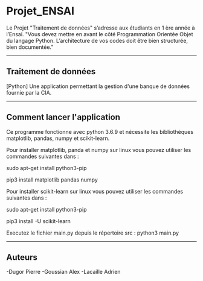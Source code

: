 # Projet_ENSAI

Le Projet "Traitement de données" s’adresse aux étudiants en 1 ère année à l’Ensai.
"Vous devez mettre en avant le côté Programmation Orientée Objet du langage Python. L’architecture de vos codes doit être bien structurée, bien documentée."

___

## Traitement de données
[Python] Une application permettant la gestion d'une banque de données fournie par la CIA.

___

## Comment lancer l'application

Ce programme fonctionne avec python 3.6.9 et nécessite les bibliothèques matplotlib, pandas, numpy et scikit-learn.

Pour installer matplotlib, panda et numpy sur linux vous pouvez utiliser les commandes suivantes dans :

sudo apt-get install python3-pip

pip3 install matplotlib pandas numpy

Pour installer scikit-learn sur linux vous pouvez utiliser les commandes suivantes dans :

sudo apt-get install python3-pip

pip3 install -U scikit-learn

Executez le fichier main.py depuis le répertoire src : python3 main.py

___

## Auteurs

-Dugor Pierre
-Goussian Alex
-Lacaille Adrien

